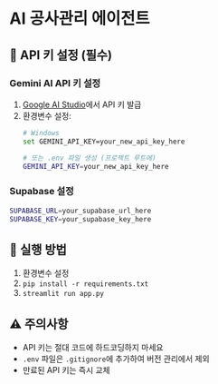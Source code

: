 # AI 공사관리 에이전트

## 🔑 **API 키 설정 (필수)**

### Gemini AI API 키 설정
1. [Google AI Studio](https://aistudio.google.com/)에서 API 키 발급
2. 환경변수 설정:
   ```bash
   # Windows
   set GEMINI_API_KEY=your_new_api_key_here
   
   # 또는 .env 파일 생성 (프로젝트 루트에)
   GEMINI_API_KEY=your_new_api_key_here
   ```

### Supabase 설정
```bash
SUPABASE_URL=your_supabase_url_here
SUPABASE_KEY=your_supabase_key_here
```

## 🚀 **실행 방법**

1. 환경변수 설정
2. `pip install -r requirements.txt`
3. `streamlit run app.py`

## ⚠️ **주의사항**

- API 키는 절대 코드에 하드코딩하지 마세요
- `.env` 파일은 `.gitignore`에 추가하여 버전 관리에서 제외
- 만료된 API 키는 즉시 교체 